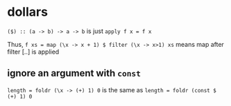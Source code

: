 
# dollars
`($) :: (a -> b) -> a -> b`
is just `apply f x = f x`

Thus, `f xs = map (\x -> x + 1) $ filter (\x -> x>1) xs` means map after filter [..] is applied

## ignore an argument with `const`
`length = foldr (\x -> (+) 1) 0` is the same as `length = foldr (const $ (+) 1) 0`

